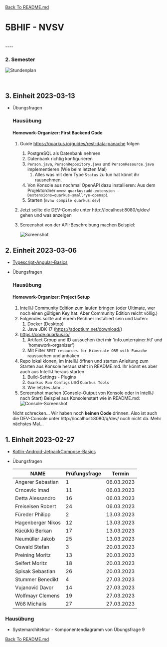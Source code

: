 [Back To README.md][back]

# 5BHIF - NVSV
<br>
----

### 2. Semester

![Stundenplan](https://raw.githubusercontent.com/UnterrainerInformatik/htl/master/img/2023-5BHIF-2-Stundenplan.png?maxAge=1)

<br>





## 3. Einheit 2023-03-13

* Übungsfragen

  ### Hausübung

  #### Homework-Organizer: First Backend Code

  1. Guide https://quarkus.io/guides/rest-data-panache folgen

     1. PostgreSQL als Datenbank nehmen
     2. Datenbank richtig konfigurieren
     3. `Person.java`, `PersonRepository.java` und `PersonResource.java` implementieren (Wie beim letzten Mal)
        1. Alles was mit dem Type `Status` zu tun hat könnt ihr rausnehmen.
     4. Von Konsole aus nochmal OpenAPI dazu installieren:
        Aus dem Projektordner `mvnw quarkus:add-extension -Dextensions=quarkus-smallrye-openapi`
     5. Starten (`mvnw compile quarkus:dev`)

  2. Jetzt sollte die DEV-Console unter http://localhost:8080/q/dev/ gehen und was anzeigen

  3. Screenshot von der API-Beschreibung machen
     Beispiel:

     ![Screenshot](https://raw.githubusercontent.com/UnterrainerInformatik/htl/master/img/2023-NVSV-homework-organizer-2.png?maxAge=1)

     

## 2. Einheit 2023-03-06

* [Typescript-Angular-Basics](https://github.com/UnterrainerInformatik/htl/blob/master/presentations/typescript-angluar-basics.pdf)

* Übungsfragen

  ### Hausübung

  #### Homework-Organizer: Project Setup

  1. IntelliJ Community Edition zum laufen bringen (oder Ultimate, wer noch einen gültigen Key hat. Aber Community Edition reicht völlig.)
  2. Folgendes sollte auf eurem Rechner installiert sein und laufen:
     1. Docker (Desktop)
     2. Java JDK 17 (https://adoptium.net/download/)
  3. https://code.quarkus.io/
     1. Artifact Group und ID aussuchen (bei mir 'info.unterrainer.htl' und 'homework-organizer')
     2. Mit Filter `REST resources for Hibernate ORM with Panache` raussuchen und anhaken
  4. Repo lokal klonen, im IntelliJ öffnen und starten
     Anleitung zum Starten aus Konsole heraus steht in README.md.
     Ihr könnt es aber auch aus IntelliJ heraus starten
     1. Build-Settings - Plugins
     2. `Quarkus Run Configs` und `Quarkus Tools`
     3. Wie letztes Jahr...
  5. Screenshot machen (Console-Output von Konsole oder in IntelliJ nach Start)
     Beispiel aus Konsolenstart wie in README.md:
     ![Console-Screenshot](https://raw.githubusercontent.com/UnterrainerInformatik/htl/master/img/2023-NVSV-homework-organizer-1.png?maxAge=1)

  Nicht schrecken... Wir haben noch **keinen Code** drinnen. Also ist auch die DEV-Console unter http://localhost:8080/q/dev/ noch nicht da.
  Mehr nächstes Mal...



## 1. Einheit 2023-02-27

* [Kotlin-Android-JetpackCompose-Basics](https://github.com/UnterrainerInformatik/htl/blob/master/presentations/kotlin-android-basics.pdf)

* Übungsfragen

  | NAME              | Prüfungsfrage | Termin     |
  | ----------------- | ------------- | ---------- |
  | Angerer Sebastian | 1             | 06.03.2023 |
  | Crncevic Imad     | 11            | 06.03.2023 |
  | Detta Alessandro  | 16            | 06.03.2023 |
  | Freiseisen Robert | 24            | 06.03.2023 |
  | Füreder Philipp   | 2             | 13.03.2023 |
  | Hagenberger Nikos | 12            | 13.03.2023 |
  | Kücüklü Berkan    | 17            | 13.03.2023 |
  | Neumüller Jakob   | 25            | 13.03.2023 |
  | Oswald Stefan     | 3             | 20.03.2023 |
  | Preining Moritz   | 13            | 20.03.2023 |
  | Seifert Moritz    | 18            | 20.03.2023 |
  | Spisak Sebastian  | 26            | 20.03.2023 |
  | Stummer Benedikt  | 4             | 27.03.2023 |
  | Vujanović Davor   | 14            | 27.03.2023 |
  | Wolfmayr Clemens  | 19            | 27.03.2023 |
  | Wöß Michalis      | 27            | 27.03.2023 |

### Hausübung

* Systemarchitektur - Komponentendiagramm von Übungsfrage 9






[Back To README.md][back]

[back]: https://github.com/UnterrainerInformatik/htl
